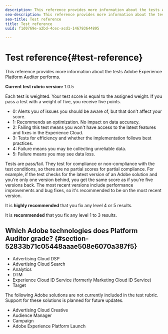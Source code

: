 ```yaml
---
description: This reference provides more information about the tests Adobe Experience Platform Auditor performs.
seo-description: This reference provides more information about the tests Adobe Experience Platform Auditor performs.
seo-title: Test reference
title: Test reference
uuid: f1d0769e-a2bd-4cec-acd1-146793644895

---
```


# Test reference{#test-reference}

This reference provides more information about the tests Adobe Experience Platform Auditor performs.

**Current test rubric version:** 1.0.5

Each test is weighted. Your test score is equal to the assigned weight. If you pass a test with a weight of five, you receive five points.

* 0: Alerts you of issues you should be aware of, but that don't affect your score. 
* 1: Recommends an optimization. No impact on data accuracy. 
* 2: Failing this test means you won't have access to the latest features and fixes in the Experience Cloud. 
* 3: Tests for efficiency and whether the implementation follows best practices. 
* 4: Failure means you may be collecting unreliable data. 
* 5: Failure means you may see data loss.

Tests are pass/fail. They test for compliance or non-compliance with the test conditions, so there are no partial scores for partial compliance. For example, if the test checks for the latest version of an Adobe solution and you're only one version behind, you get the same score as if you're five versions back. The most recent versions include performance improvements and bug fixes, so it's recommended to be on the most recent version.

It is **highly recommended** that you fix any level 4 or 5 results.

It is **recommended** that you fix any level 1 to 3 results.

## Which Adobe technologies does Platform Auditor grade? {#section-52833b71c05448aaae508e6070a387f5}

* Advertising Cloud DSP 
* Advertising Cloud Search 
* Analytics 
* DTM 
* Experience Cloud ID Service (formerly Marketing Cloud ID Service) 
* Target

The following Adobe solutions are not currently included in the test rubric. Support for these solutions is planned for future updates.

* Advertising Cloud Creative 
* Audience Manager 
* Campaign 
* Adobe Experience Platform Launch
